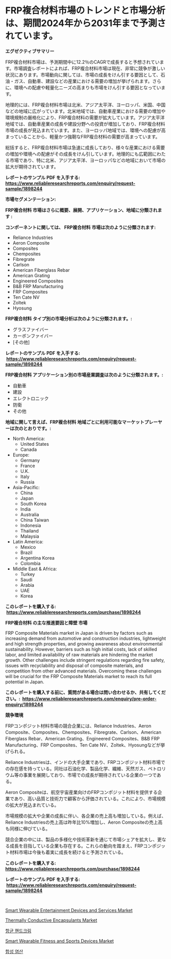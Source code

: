 <p><h1>FRP複合材料市場のトレンドと市場分析は、期間2024年から2031年まで予測されています。</h1></p><p><strong>エグゼクティブサマリー</strong></p>
<p><p>FRP複合材料市場は、予測期間中に12.2％のCAGRで成長すると予想されています。市場調査レポートによれば、FRP複合材料市場は現在、非常に競争が激しい状況にあります。市場動向に関しては、市場の成長をけん引する要因として、石油・ガス、自動車、建設などの産業における需要の増加が挙げられます。さらに、環境への配慮や軽量化ニーズの高まりも市場をけん引する要因となっています。</p><p>地理的には、FRP複合材料市場は北米、アジア太平洋、ヨーロッパ、米国、中国などの地域に広がっています。北米地域では、自動車産業における需要の増加や環境規制の厳格化により、FRP複合材料の需要が拡大しています。アジア太平洋地域では、自動車産業の成長や建設分野への投資が増加しており、FRP複合材料市場の成長が見込まれています。また、ヨーロッパ地域では、環境への配慮が高まっていることから、軽量かつ強靭なFRP複合材料の需要が高まっています。</p><p>総括すると、FRP複合材料市場は急速に成長しており、様々な産業における需要の増加や環境への配慮がその成長をけん引しています。地理的にも広範囲にわたる市場であり、特に北米、アジア太平洋、ヨーロッパなどの地域において市場の拡大が期待されています。</p></p>
<p><strong>レポートのサンプル PDF を入手する: <a href="https://www.reliableresearchreports.com/enquiry/request-sample/1898244">https://www.reliableresearchreports.com/enquiry/request-sample/1898244</a></strong></p>
<p><strong>市場セグメンテーション:</strong></p>
<p><strong> FRP複合材料 市場はさらに概要、展開、アプリケーション、地域に分類されます :</strong></p>
<p><strong>コンポーネントに関しては、 FRP複合材料 市場は次のように分類されます: &nbsp;</strong></p>
<p><ul><li>Reliance Industries</li><li>Aeron Composite</li><li>Composites</li><li>Chemposites</li><li>Fibregrate</li><li>Carlson</li><li>American Fiberglass Rebar</li><li>American Grating</li><li>Engineered Composites</li><li>B&B FRP Manufacturing</li><li>FRP Composites</li><li>Ten Cate NV</li><li>Zoltek</li><li>Hyosung</li></ul></p>
<p><strong> FRP複合材料 タイプ別の市場分析は次のように分類されます。:</strong></p>
<p><ul><li>グラスファイバー</li><li>カーボンファイバー</li><li>[その他]</li></ul></p>
<p><strong>レポートのサンプル PDF を入手する: &nbsp;<a href="https://www.reliableresearchreports.com/enquiry/request-sample/1898244">https://www.reliableresearchreports.com/enquiry/request-sample/1898244</a></strong></p>
<p><strong> FRP複合材料 アプリケーション別の市場産業調査は次のように分類されます。:</strong></p>
<p><ul><li>自動車</li><li>建設</li><li>エレクトロニック</li><li>防衛</li><li>その他</li></ul></p>
<p><strong>地域に関して言えば、FRP複合材料 地域ごとに利用可能なマーケットプレーヤーは次のとおりです。:</strong></p>
<p><ul>
    <li>
        North America:
        <ul>
            <li>United States</li>
            <li>Canada</li>
        </ul>
    </li>
    <li>
        Europe:
        <ul>
            <li>Germany</li>
            <li>France</li>
            <li>U.K.</li>
            <li>Italy</li>
            <li>Russia</li>
        </ul>
    </li>
    <li>
        Asia-Pacific:
        <ul>
            <li>China</li>
            <li>Japan</li>
            <li>South Korea</li>
            <li>India</li>
            <li>Australia</li>
            <li>China Taiwan</li>
            <li>Indonesia</li>
            <li>Thailand</li>
            <li>Malaysia</li>
        </ul>
    </li>
    <li>
        Latin America:
        <ul>
            <li>Mexico</li>
            <li>Brazil</li>
            <li>Argentina Korea</li>
            <li>Colombia</li>
        </ul>
    </li>
    <li>
        Middle East & Africa:
        <ul>
            <li>Turkey</li>
            <li>Saudi</li>
            <li>Arabia</li>
            <li>UAE</li>
            <li>Korea</li>
        </ul>
    </li>
    </ul></p>
<p><strong>このレポートを購入する: &nbsp;<a href="https://www.reliableresearchreports.com/purchase/1898244">https://www.reliableresearchreports.com/purchase/1898244</a></strong></p>
<p><strong>FRP複合材料 の主な推進要因と障壁 市場</strong></p>
<p><p>FRP Composite Materials market in Japan is driven by factors such as increasing demand from automotive and construction industries, lightweight and high strength properties, and growing awareness about environmental sustainability. However, barriers such as high initial costs, lack of skilled labor, and limited availability of raw materials are hindering the market growth. Other challenges include stringent regulations regarding fire safety, issues with recyclability and disposal of composite materials, and competition from other advanced materials. Overcoming these challenges will be crucial for the FRP Composite Materials market to reach its full potential in Japan.</p></p>
<p><strong>このレポートを購入する前に、質問がある場合は問い合わせるか、共有してください。:&nbsp; <a href="https://www.reliableresearchreports.com/enquiry/pre-order-enquiry/1898244">https://www.reliableresearchreports.com/enquiry/pre-order-enquiry/1898244</a></strong></p>
<p><strong>競争環境</strong></p>
<p><p>FRPコンポジット材料市場の競合企業には、Reliance Industries、Aeron Composite、Composites、Chemposites、Fibregrate、Carlson、American Fiberglass Rebar、American Grating、Engineered Composites、B&B FRP Manufacturing、FRP Composites、Ten Cate NV、Zoltek、Hyosungなどが挙げられる。</p><p>Reliance Industriesは、インドの大手企業であり、FRPコンポジット材料市場での存在感を持っている。同社は石油化学、製品化学、繊維、天然ガス、ペトロリウム等の事業を展開しており、市場での成長が期待されている企業の一つである。</p><p>Aeron Compositeは、航空宇宙産業向けのFRPコンポジット材料を提供する企業であり、高い品質と技術力で顧客から評価されている。これにより、市場規模の拡大が見込まれている。</p><p>市場規模の拡大や企業の成長に伴い、各企業の売上高も増加している。例えば、Reliance Industriesの売上高は昨年比10%増加し、Aeron Compositeの売上高も同様に伸びている。</p><p>競合企業の中には、製品の多様化や技術革新を通じて市場シェアを拡大し、更なる成長を目指している企業も存在する。これらの動向を踏まえ、FRPコンポジット材料市場は今後も着実に成長を続けると予測されている。</p></p>
<p><strong>このレポートを購入する: &nbsp; <a href="https://www.reliableresearchreports.com/purchase/1898244">https://www.reliableresearchreports.com/purchase/1898244</a></strong></p>
<p><strong>レポートのサンプル PDF を入手する: &nbsp;<a href="https://www.reliableresearchreports.com/enquiry/request-sample/1898244">https://www.reliableresearchreports.com/enquiry/request-sample/1898244</a></strong><strong></strong></p>
<p>&nbsp;</p>
<p><p><a href="https://issuu.com/reportprime-2/docs/smart-wearable-entertainment-devices-and-services-">Smart Wearable Entertainment Devices and Services Market</a></p><p><a href="https://shimmer-gardenia-37a.notion.site/Thermally-Conductive-Encapsulants-Market-Furnish-Information-about-Market-Size-Market-Share-Market-982493f6174748678019353b30987a41">Thermally Conductive Encapsulants Market</a></p><p><a href="https://medium.com/@conradkirrlin76575/%ED%95%AD%EA%B7%A0-%ED%95%B8%EB%93%9C-%ED%81%AC%EB%A6%BC-%EC%8B%9C%EC%9E%A5-%EB%B3%B4%EA%B3%A0%EC%84%9C%EB%8A%94-%EC%9D%B4-%EC%8B%9C%EC%9E%A5%EC%9D%98-%EC%B5%9C%EC%8B%A0-%ED%8A%B8%EB%A0%8C%EB%93%9C%EC%99%80-%EC%84%B1%EC%9E%A5-%EA%B8%B0%ED%9A%8C%EB%A5%BC-%EB%B3%B4%EC%97%AC%EC%A4%8D%EB%8B%88%EB%8B%A4-88f7d69f4703">항균 핸드크림</a></p><p><a href="https://issuu.com/reportprime-2/docs/smart-wearable-fitness-and-sports-devices-market-s">Smart Wearable Fitness and Sports Devices Market</a></p><p><a href="https://github.com/vsnao330707/Market-Research-Report-List-1/blob/main/7098196193809.md">합성 염산</a></p></p>